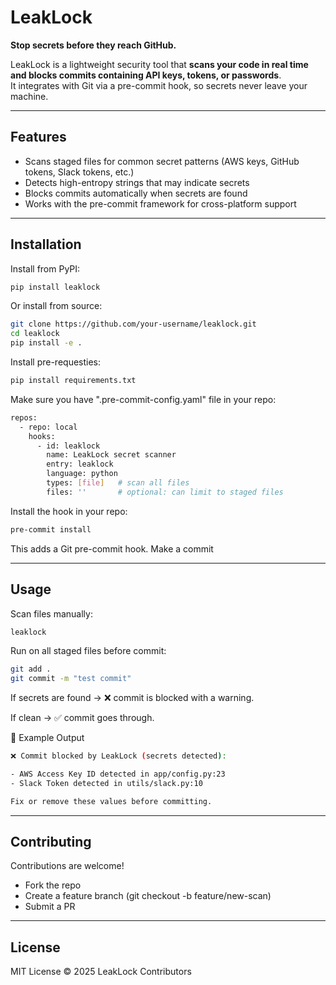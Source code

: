 # LeakLock
**Stop secrets before they reach GitHub.**

LeakLock is a lightweight security tool that **scans your code in real time and blocks commits containing API keys, tokens, or passwords**.  
It integrates with Git via a pre-commit hook, so secrets never leave your machine.

---

## Features
- Scans staged files for common secret patterns (AWS keys, GitHub tokens, Slack tokens, etc.)
- Detects high-entropy strings that may indicate secrets
- Blocks commits automatically when secrets are found
- Works with the pre-commit framework for cross-platform support

---

## Installation
Install from PyPI:

```bash
pip install leaklock
```

Or install from source:

```bash
git clone https://github.com/your-username/leaklock.git
cd leaklock
pip install -e .

```
Install pre-requesties:
```bash
pip install requirements.txt
```

Make sure you have ".pre-commit-config.yaml" file in your repo:
```bash
repos:
  - repo: local
    hooks:
      - id: leaklock
        name: LeakLock secret scanner
        entry: leaklock
        language: python
        types: [file]   # scan all files
        files: ''       # optional: can limit to staged files
```
Install the hook in your repo:

```bash
pre-commit install
```

This adds a Git pre-commit hook.
Make a commit

---

## Usage
Scan files manually:
```bash
leaklock
```

Run on all staged files before commit:
```bash
git add .
git commit -m "test commit"
```
If secrets are found → ❌ commit is blocked with a warning.

If clean → ✅ commit goes through.

🔑 Example Output
```bash
❌ Commit blocked by LeakLock (secrets detected):

- AWS Access Key ID detected in app/config.py:23
- Slack Token detected in utils/slack.py:10

Fix or remove these values before committing.
```

---

## Contributing
Contributions are welcome!
- Fork the repo
- Create a feature branch (git checkout -b feature/new-scan)
- Submit a PR

---

## License
MIT License © 2025 LeakLock Contributors